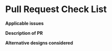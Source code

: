 # Pull Request Check List
<!-- 👋 Welcome! Thanks for opening a PR! Please fill out the information below -->

**Applicable issues**

<!--Which issues does this PR fix? Example:

 - Closes #69
 - Resolves #420
 - Fixes #69420

-->

**Description of PR**

<!-- What does your PR fix or change? -->

**Alternative designs considered**

<!-- What other ways that you could've implemented this? Why did you choose this over the other ways? -->